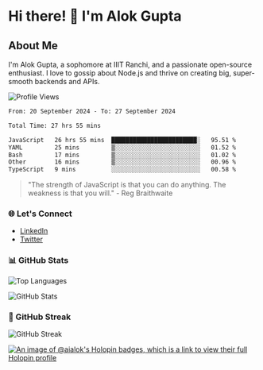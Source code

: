 # Hi there! 👋 I'm Alok Gupta

## About Me
I'm Alok Gupta, a sophomore at IIIT Ranchi, and a passionate open-source enthusiast. I love to gossip about Node.js and thrive on creating big, super-smooth backends and APIs.

![Profile Views](https://komarev.com/ghpvc/?username=aialok&label=Profile%20views&color=0e75b6&style=flat)

<!--START_SECTION:waka-->

```txt
From: 20 September 2024 - To: 27 September 2024

Total Time: 27 hrs 55 mins

JavaScript   26 hrs 55 mins  ████████████████████████░   95.51 %
YAML         25 mins         ▒░░░░░░░░░░░░░░░░░░░░░░░░   01.52 %
Bash         17 mins         ▒░░░░░░░░░░░░░░░░░░░░░░░░   01.02 %
Other        16 mins         ▒░░░░░░░░░░░░░░░░░░░░░░░░   00.96 %
TypeScript   9 mins          ░░░░░░░░░░░░░░░░░░░░░░░░░   00.58 %
```

<!--END_SECTION:waka-->

> "The strength of JavaScript is that you can do anything. The weakness is that you will." - Reg Braithwaite

### 🌐 Let's Connect
- [LinkedIn](https://www.linkedin.com/in/aialok/)
- [Twitter](https://twitter.com/ai_alok)

### 📊 GitHub Stats
![Top Languages](https://github-readme-stats.vercel.app/api/top-langs/?username=aialok&layout=compact)

![GitHub Stats](https://github-readme-stats-peach-pi.vercel.app/api?username=aialok&show_icons=true&hide_title=true&include_all_commits=true&count_private=true&bg_color=45,2b8eaf,b222a8&text_color=ffffff&icon_color=ffffff&title_color=ffffff&border_color=000000)

### 🚀 GitHub Streak
![GitHub Streak](https://github-readme-streak-stats.herokuapp.com/?user=aialok)



[![An image of @aialok's Holopin badges, which is a link to view their full Holopin profile](https://holopin.me/aialok)](https://holopin.io/@aialok)

